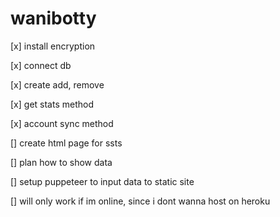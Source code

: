 # wanibotty

[x] install encryption

[x] connect db

[x] create add, remove

[x] get stats method

[x] account sync method

[] create html page for ssts

[] plan how to show data

[] setup puppeteer to input data to static site

[] will only work if im online, since i dont wanna host on heroku
